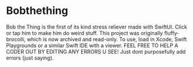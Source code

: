 # Bobthething
Bob the Thing is the first of its kind stress reliever made with SwiftUI. Click or tap him to make him do weird stuff. This project was originally fluffy-brocolli, which is now archived and read-only. To use, load in Xcode, Swift Playgrounds or a similar Swift IDE with a viewer. FEEL FREE TO HELP A CODER OUT BY EDITING ANY ERRORS U SEE! Just dont purposefully add errors (just saying).
